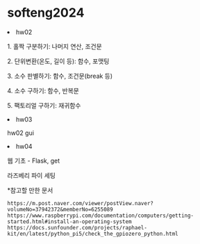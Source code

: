 # softeng2024
<li>hw02</li>
  <p>1. 홀짝 구분하기: 나머지 연산, 조건문</p>
  <p>2. 단위변환(온도, 길이 등): 함수, 포맷팅</p>
  <p>3. 소수 판별하기: 함수, 조건문(break 등)</p>
  <p>4. 소수 구하기: 함수, 반복문</p>
  <p>5. 팩토리얼 구하기: 재귀함수</p>
  <p6. 1-100까지 짝수의 합 구하기: 반복문, 조건문, 지능형 리스트, 수학함수></p>
<li>hw03</li>
<p>hw02 gui</p>
<li>hw04</li>
<p>웹 기초 - Flask, get</p>
<p>라즈베리 파이 세팅</p>
  *참고할 만한 문서
  
    https://m.post.naver.com/viewer/postView.naver?volumeNo=37942372&memberNo=6255089
    https://www.raspberrypi.com/documentation/computers/getting-started.html#install-an-operating-system
    https://docs.sunfounder.com/projects/raphael-kit/en/latest/python_pi5/check_the_gpiozero_python.html
